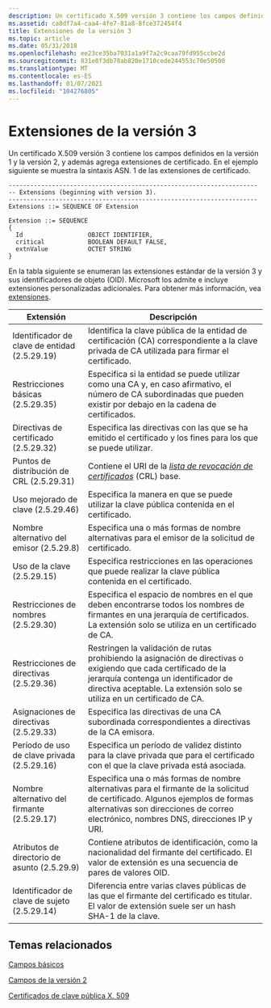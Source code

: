```yaml
---
description: Un certificado X.509 versión 3 contiene los campos definidos en la versión 1 y la versión 2, y además agrega extensiones de certificado. En el ejemplo siguiente se muestra la sintaxis ASN. 1 de las extensiones de certificado.
ms.assetid: ca8df7a4-caa4-4fe7-81a8-8fce372454f4
title: Extensiones de la versión 3
ms.topic: article
ms.date: 05/31/2018
ms.openlocfilehash: ee23ce35ba7031a1a9f7a2c9caa79fd955ccbe2d
ms.sourcegitcommit: 831e8f3db78ab820e1710cede244553c70e50500
ms.translationtype: MT
ms.contentlocale: es-ES
ms.lasthandoff: 01/07/2021
ms.locfileid: "104276805"
---
```

# <a name="version-3-extensions"></a>Extensiones de la versión 3

Un certificado X.509 versión 3 contiene los campos definidos en la versión 1 y la versión 2, y además agrega extensiones de certificado. En el ejemplo siguiente se muestra la sintaxis ASN. 1 de las extensiones de certificado.

``` syntax
---------------------------------------------------------------------
-- Extensions (beginning with version 3).
---------------------------------------------------------------------
Extensions ::= SEQUENCE OF Extension

Extension ::= SEQUENCE 
{
  Id                  OBJECT IDENTIFIER,
  critical            BOOLEAN DEFAULT FALSE,
  extnValue           OCTET STRING
}
```

En la tabla siguiente se enumeran las extensiones estándar de la versión 3 y sus identificadores de objeto (OID). Microsoft los admite e incluye extensiones personalizadas adicionales. Para obtener más información, vea [extensiones](extensions.md).

| Extensión                                         | Descripción                                                                                                                                                                                              |
|---------------------------------------------------|----------------------------------------------------------------------------------------------------------------------------------------------------------------------------------------------------------|
| Identificador de clave de entidad (2.5.29.19)<br/>    | Identifica la clave pública de la entidad de certificación (CA) correspondiente a la clave privada de CA utilizada para firmar el certificado.                                                                              |
| Restricciones básicas (2.5.29.35)<br/>           | Especifica si la entidad se puede utilizar como una CA y, en caso afirmativo, el número de CA subordinadas que pueden existir por debajo en la cadena de certificados.                                                           |
| Directivas de certificado (2.5.29.32)<br/>        | Especifica las directivas con las que se ha emitido el certificado y los fines para los que se puede utilizar.                                                                                            |
| Puntos de distribución de CRL (2.5.29.31)<br/>     | Contiene el URI de la [*lista de revocación de certificados*](/windows/desktop/SecGloss/c-gly) (CRL) base.                                  |
| Uso mejorado de clave (2.5.29.46)<br/>          | Especifica la manera en que se puede utilizar la clave pública contenida en el certificado.                                                                                                                   |
| Nombre alternativo del emisor (2.5.29.8)<br/>      | Especifica una o más formas de nombre alternativas para el emisor de la solicitud de certificado.                                                                                                                  |
| Uso de la clave (2.5.29.15)<br/>                   | Especifica restricciones en las operaciones que puede realizar la clave pública contenida en el certificado.                                                                                           |
| Restricciones de nombres (2.5.29.30)<br/>            | Especifica el espacio de nombres en el que deben encontrarse todos los nombres de firmantes en una jerarquía de certificados. La extensión solo se utiliza en un certificado de CA.                                                       |
| Restricciones de directivas (2.5.29.36)<br/>          | Restringen la validación de rutas prohibiendo la asignación de directivas o exigiendo que cada certificado de la jerarquía contenga un identificador de directiva aceptable. La extensión solo se utiliza en un certificado de CA. |
| Asignaciones de directivas (2.5.29.33)<br/>             | Especifica las directivas de una CA subordinada correspondientes a directivas de la CA emisora.                                                                                                                |
| Período de uso de clave privada (2.5.29.16)<br/>    | Especifica un período de validez distinto para la clave privada que para el certificado con el que la clave privada está asociada.                                                                             |
| Nombre alternativo del firmante (2.5.29.17)<br/>    | Especifica una o más formas de nombre alternativas para el firmante de la solicitud de certificado. Algunos ejemplos de formas alternativas son direcciones de correo electrónico, nombres DNS, direcciones IP y URI.                           |
| Atributos de directorio de asunto (2.5.29.9)<br/> | Contiene atributos de identificación, como la nacionalidad del firmante del certificado. El valor de extensión es una secuencia de pares de valores OID.                                                              |
| Identificador de clave de sujeto (2.5.29.14)<br/>      | Diferencia entre varias claves públicas de las que el firmante del certificado es titular. El valor de extensión suele ser un hash SHA-1 de la clave.                                                                   |



 

## <a name="related-topics"></a>Temas relacionados

<dl> <dt>

[Campos básicos](about-basic-fields.md)
</dt> <dt>

[Campos de la versión 2](about-version-2-fields.md)
</dt> <dt>

[Certificados de clave pública X. 509](about-x-509-public-key-certificates.md)
</dt> </dl>

 

